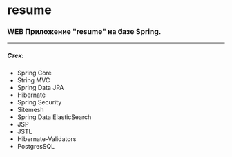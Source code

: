 # resume
### WEB Приложение "resume" на базе Spring.
---
##### Стек:
- Spring Core
- String MVC
- Spring Data JPA
- Hibernate
- Spring Security
- Sitemesh
- Spring Data ElasticSearch
- JSP
- JSTL
- Hibernate-Validators
- PostgresSQL

